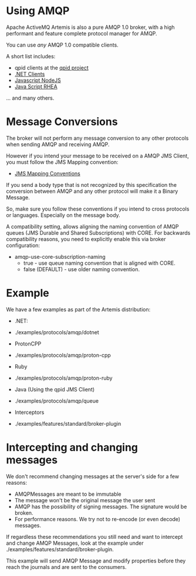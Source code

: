 # Using AMQP

Apache ActiveMQ Artemis is also a pure AMQP 1.0 broker, with a high performant and feature complete protocol manager for AMQP.

You can use *any* AMQP 1.0 compatible clients.

A short list includes:

- qpid clients at the [qpid project](https://qpid.apache.org/download.html)
- [.NET Clients](https://blogs.apache.org/activemq/entry/using-net-libraries-with-activemq)
- [Javascript NodeJS](https://github.com/noodlefrenzy/node-amqp10)
- [Java Script RHEA](https://github.com/grs/rhea)


... and many others.


# Message Conversions

The broker will not perform any message conversion to any other protocols when sending AMQP and receiving AMQP.

However if you intend your message to be received on a AMQP JMS Client, you must follow the JMS Mapping convention:

- [JMS Mapping Conventions](https://www.oasis-open.org/committees/download.php/53086/amqp-bindmap-jms-v1.0-wd05.pdf)


If you send a body type that is not recognized by this specification the conversion between AMQP and any other protocol will make it a Binary Message.

So, make sure you follow these conventions if you intend to cross protocols or languages. Especially on the message body.

A compatibility setting, allows aligning the naming convention of AMQP queues (JMS Durable and Shared Subscriptions) with CORE.
For backwards compatibility reasons, you need to explicitly enable this via broker configuration:

* amqp-use-core-subscription-naming
   * true - use queue naming convention that is aligned with CORE.
   * false (DEFAULT) - use older naming convention.


# Example

We have a few examples as part of the Artemis distribution:


- .NET: 
 * ./examples/protocols/amqp/dotnet

- ProtonCPP
 * ./examples/protocols/amqp/proton-cpp
 
- Ruby
 * ./examples/protocols/amqp/proton-ruby
 
- Java (Using the qpid JMS Client)
 * ./examples/protocols/amqp/queue
 
- Interceptors
 * ./examples/features/standard/broker-plugin
 
 
 # Intercepting and changing messages
 
 We don't recommend changing messages at the server's side for a few reasons:
 
 - AMQPMessages are meant to be immutable
 - The message won't be the original message the user sent
 - AMQP has the possibility of signing messages. The signature would be broken.
 - For performance reasons. We try not to re-encode (or even decode) messages.
    
If regardless these recommendations you still need and want to intercept and change AMQP Messages, look at the example under ./examples/features/standard/broker-plugin.

This example will send AMQP Message and modify properties before they reach the journals and are sent to the consumers.



